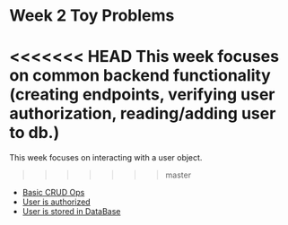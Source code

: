 # Week 2 Toy Problems

<<<<<<< HEAD
This week focuses on common backend functionality (creating endpoints, verifying user authorization, reading/adding user to db.)
=======
This week focuses on interacting with a user object.
>>>>>>> master

* [Basic CRUD Ops](https://repl.it/@shea_close/Week-3-Day-1)
* [User is authorized](https://repl.it/@shea_close/Week-3-Day-2)
* [User is stored in DataBase](https://repl.it/@shea_close/Week-3-Day-3)
